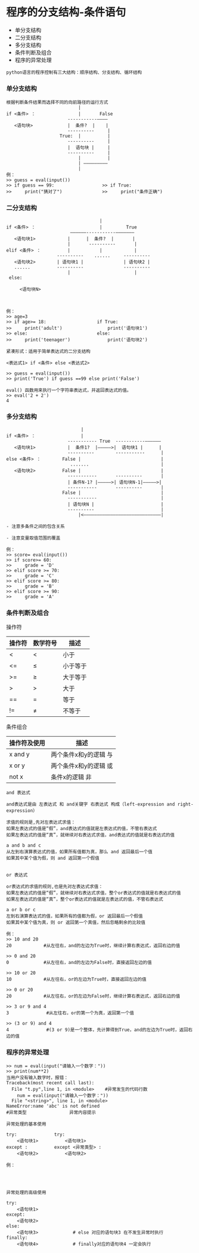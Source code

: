 # 程序的分支结构-条件语句

  - 单分支结构
  - 二分支结构
  - 多分支结构
  - 条件判断及组合
  - 程序的异常处理
  
```
python语言的程序控制有三大结构：顺序结构、分支结构、循环结构
```

### 单分支结构
    
    根据判断条件结果而选择不同的向前路径的运行方式
                               |
    if <条件> ：                |       False     
                           -----------————
       <语句块>             |  条件?  |    |
                           ----------     |
                        True:  |          |
                           ----------     |
                           |  语句块 |     |
                           ----------     |
                               |          |
                               | —————————
                               | 
    例：
    >> guess = eval(input())
    >> if guess == 99:                  >> if True:
    >>     print("猜对了")               >>     print("条件正确")
        
                   
### 二分支结构
    
                                       |
    if <条件> ：                        |         True   
                            ——————-----------———————
       <语句块1>            |      |  条件?  |       |
                           |       ----------       |
    elif <条件> ：          |           |            |
                       ----------    ......     ----------
       <语句块2>        | 语句块1 |               | 语句块2 | 
       ......          ----------               ----------
                           |                        |
     else:
     
         <语句块N>
     
                               
                           
    例：
    >> age=3
    >> if age>= 18:                   if True:
    >>     print('adult')                 print('语句块1')
    >> else:                          else:
    >>     print('teenager')              print('语句块2')
    
    紧凑形式：适用于简单表达式的二分支结构
    
    <表达式1> if <条件> else <表达式2>
    
    >> guess = eval(input())
    >> print('True') if guess ==99 else print('False')
    
    eval() 函数用来执行一个字符串表达式，并返回表达式的值。
    >> eval('2 + 2')
    4
    
    
### 多分支结构
    
                                |
    if <条件> ：                 |          
                           ----------- True  -----------——————
       <语句块1>            |  条件1?  |—————>|  语句块1 |      |
                           ----------        -----------      |
    else <条件> ：        False |                              |
                            .......                           |
       <语句块2>          False |                              |
                           -----------       ----------       |
                           | 条件N-1? |—————>| 语句块N-1|—————>| 
                           -----------       ----------       |
                         False |                              |
                           -----------                        |
                           | 语句块N |                         |
                           ----------                         |
                               |<—————————————————————————————|
    
    - 注意多条件之间的包含关系
    
    - 注意变量取值范围的覆盖
    
    例：
    >> score= eval(input())
    >> if score>= 60:                   
    >>     grade = 'D'                
    >> elif score >= 70:                          
    >>     grade = 'C'    
    >> elif score >= 80:                          
    >>     grade = 'B'              
    >> elif score >= 90:                          
    >>     grade = 'A'              


### 条件判断及组合

操作符

|操作符|数学符号|   描述   |
|-----|-------|----------|
| <   |  <    |  小于    |
| <=  |  ≤    |  小于等于 |
| >=  |  ≥    |  大于等于 |
| >   |  >    |  大于    |
| ==  |  =    |  等于    |
| !=  |  ≠    |  不等于   |

条件组合

| 操作符及使用 |         描述           |
|------------|------------------------|
|  x and y   |  两个条件x和y的逻辑 与    |
|  x or y    |  两个条件x和y的逻辑 或    |
|  not x     |  条件x的逻辑 非          |


    and 表达式
    
    and表达式是由 左表达式 和 and关键字 右表达式 构成（left-expression and right-expression）
    
    求值的规则是,先对左表达式求值：
    如果左表达式的值是“假”，and表达式的值就是左表达式的值，不管右表达式
    如果左表达式的值是“真”，就继续对右表达式求值，and表达式的值就是右表达式的值

    a and b and c
    从左到右演算表达式的值，如果所有值都为真，那么 and 返回最后一个值
    如果其中某个值为假，则 and 返回第一个假值


    or 表达式
    
    or表达式的求值的规则,也是先对左表达式求值：
    如果左表达式的值是“假”，就继续对右表达式求值，整个or表达式的值就是右表达式的值
    如果左表达式的值是“真”，整个or表达式的值就是左表达式的值，不管右表达式    

    a or b or c
    左到右演算表达式的值，如果所有的值都为假，or 返回最后一个假值
    如果其中某个值为真，则 or 返回第一个真值，然后忽略剩余的比较值
    
    例：
    >> 10 and 20
    20            #从左往右，and的左边为True时，继续计算右表达式，返回右边的值
    
    >> 0 and 20
    0             #从左往右，and的左边为False时，直接返回左边的值 
       
    >> 10 or 20
    10            #从左往右，or的左边为True时，直接返回左边的值
    
    >> 0 or 20
    20            #从左往右，or的左边为False时，继续计算右表达式，返回右边的值
    
    >> 3 or 9 and 4   
    3              #从左往右，or的第一个为真，返回第一个值
    
    >> (3 or 9) and 4
    4              #(3 or 9)是一个整体，先计算得到True，and的左边为True时，返回右边的值
    


### 程序的异常处理

    >> num = eval(input("请输入一个数字："))
    >> print(num**2)
    当用户没有输入数字时，报错：
    Traceback(most recent call last):
      File "t.py",line 1, in <module>    #异常发生的代码行数
        num = eval(input("请输入一个数字："))
      File "<string>", line 1, in <module>
    NameError:name 'abc' is not defined
    #异常类型                异常内容提示
    
    异常处理的基本使用
    
    try:              try:
        <语句块1>          <语句块1>
    except :          except <异常类型> :
        <语句块2>          <语句块2>
    
    例：
    
    
    
    
    异常处理的高级使用
    
    try:
        <语句块1>
    except:
        <语句块2>
    else:
        <语句块3>             # else 对应的语句块3 在不发生异常时执行
    finally:
        <语句块4>             # finally对应的语句块4 一定会执行
    
        
    
    




    
    
  


